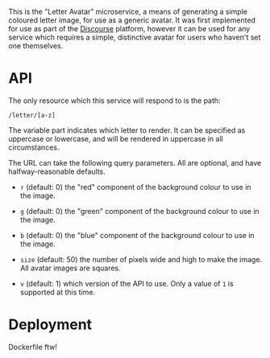 This is the "Letter Avatar" microservice, a means of generating a simple
coloured letter image, for use as a generic avatar.  It was first
implemented for use as part of the [Discourse](http://discourse.org)
platform, however it can be used for any service which requires a simple,
distinctive avatar for users who haven't set one themselves.


# API

The only resource which this service will respond to is the path:

    /letter/[a-z]

The variable part indicates which letter to render.  It can be specified as
uppercase or lowercase, and will be rendered in uppercase in all
circumstances.

The URL can take the following query parameters.  All are optional, and
have halfway-reasonable defaults.

* `r` (default: 0) the "red" component of the background colour to use in
  the image.

* `g` (default: 0) the "green" component of the background colour to use in
  the image.

* `b` (default: 0) the "blue" component of the background colour to use in
  the image.

* `size` (default: 50) the number of pixels wide and high to make the image. 
  All avatar images are squares.

* `v` (default: 1) which version of the API to use.  Only a value of `1` is
  supported at this time.


# Deployment

Dockerfile ftw!
